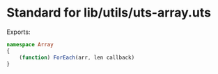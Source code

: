 # Standard for lib/utils/uts-array.uts

Exports:
```ts
namespace Array
{
    (function) ForEach(arr, len callback)
}
```